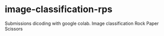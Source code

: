 # image-classification-rps
Submissions dicoding with google colab. Image classification Rock Paper Scissors
